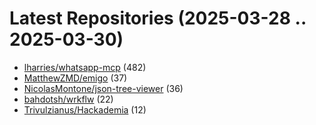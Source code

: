 # Latest Repositories (2025-03-28 .. 2025-03-30)

- [lharries/whatsapp-mcp](https://github.com/lharries/whatsapp-mcp) (482)
- [MatthewZMD/emigo](https://github.com/MatthewZMD/emigo) (37)
- [NicolasMontone/json-tree-viewer](https://github.com/NicolasMontone/json-tree-viewer) (36)
- [bahdotsh/wrkflw](https://github.com/bahdotsh/wrkflw) (22)
- [Trivulzianus/Hackademia](https://github.com/Trivulzianus/Hackademia) (12)
